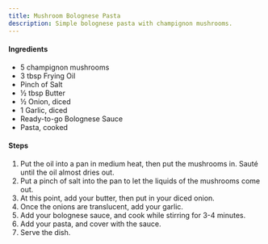 ```yaml
---
title: Mushroom Bolognese Pasta
description: Simple bolognese pasta with champignon mushrooms.
---
```


#### Ingredients

- 5 champignon mushrooms
- 3 tbsp Frying Oil
- Pinch of Salt
- ½ tbsp Butter
- ½ Onion, diced
- 1 Garlic, diced
- Ready-to-go Bolognese Sauce
- Pasta, cooked

#### Steps

1. Put the oil into a pan in medium heat, then put the mushrooms in. Sauté until the oil almost dries out.
2. Put a pinch of salt into the pan to let the liquids of the mushrooms come out.
3. At this point, add your butter, then put in your diced onion.
4. Once the onions are translucent, add your garlic.
5. Add your bolognese sauce, and cook while stirring for 3-4 minutes.
6. Add your pasta, and cover with the sauce.
7. Serve the dish.
